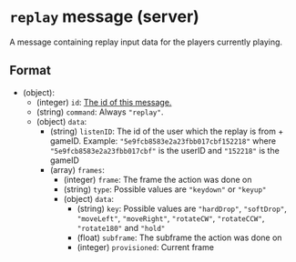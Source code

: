 # `replay` message (server)

A message containing replay input data for the players currently playing.

## Format

* (object):
    * (integer) `id`: [The id of this message.](../Ribbon.md#id-messages)
    * (string) `command`: Always `"replay"`.
    * (object) `data`: 
        * (string) `listenID`: The id of the user which the replay is from + gameID. Example: `"5e9fcb8583e2a23fbb017cbf152218"` where `"5e9fcb8583e2a23fbb017cbf"` is the userID and `"152218"` is the gameID
        * (array) `frames`:
           * (integer) `frame`: The frame the action was done on
           * (string) `type`: Possible values are `"keydown"` or `"keyup"` 
           * (object) `data`: 
              * (string) `key`: Possible values are `"hardDrop"`, `"softDrop"`, `"moveLeft"`, `"moveRight"`, `"rotateCW"`, `"rotateCCW"`, `"rotate180"` and `"hold"`  
              * (float) `subframe`: The subframe the action was done on
              * (integer) `provisioned`: Current frame
